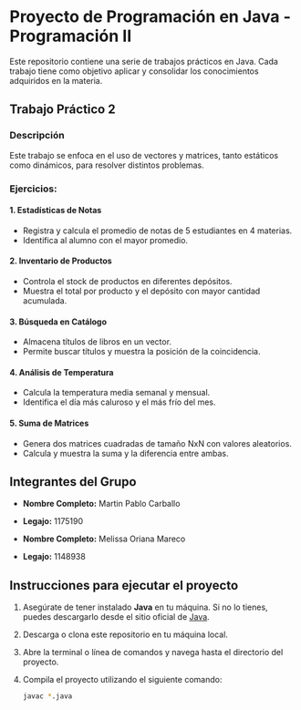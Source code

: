 # Proyecto de Programación en Java - Programación II
Este repositorio contiene una serie de trabajos prácticos en Java. Cada trabajo tiene como objetivo aplicar y consolidar los conocimientos adquiridos en la materia.

## Trabajo Práctico 2
### Descripción
Este trabajo se enfoca en el uso de vectores y matrices, tanto estáticos como dinámicos, para resolver distintos problemas.

### Ejercicios:
#### 1. Estadísticas de Notas
- Registra y calcula el promedio de notas de 5 estudiantes en 4 materias.
- Identifica al alumno con el mayor promedio.

#### 2. Inventario de Productos
- Controla el stock de productos en diferentes depósitos.
- Muestra el total por producto y el depósito con mayor cantidad acumulada.

#### 3. Búsqueda en Catálogo
- Almacena títulos de libros en un vector.
- Permite buscar títulos y muestra la posición de la coincidencia.

#### 4. Análisis de Temperatura
- Calcula la temperatura media semanal y mensual.
- Identifica el día más caluroso y el más frío del mes.

#### 5. Suma de Matrices
- Genera dos matrices cuadradas de tamaño NxN con valores aleatorios.
- Calcula y muestra la suma y la diferencia entre ambas.

## Integrantes del Grupo

- **Nombre Completo:** Martin Pablo Carballo
- **Legajo:** 1175190

- **Nombre Completo:** Melissa Oriana Mareco
- **Legajo:** 1148938

## Instrucciones para ejecutar el proyecto

1. Asegúrate de tener instalado **Java** en tu máquina. Si no lo tienes, puedes descargarlo desde el sitio oficial de [Java](https://www.oracle.com/java/technologies/javase-jdk11-downloads.html).
2. Descarga o clona este repositorio en tu máquina local.
3. Abre la terminal o línea de comandos y navega hasta el directorio del proyecto.
4. Compila el proyecto utilizando el siguiente comando:

   ```bash
   javac *.java

